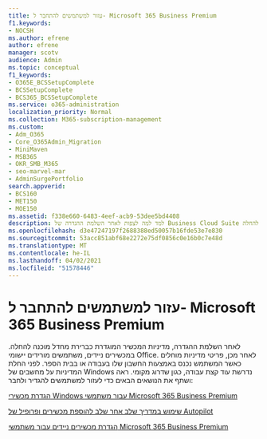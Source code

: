 ```yaml
---
title: עזור למשתמשים להתחבר ל- Microsoft 365 Business Premium
f1.keywords:
- NOCSH
ms.author: efrene
author: efrene
manager: scotv
audience: Admin
ms.topic: conceptual
f1_keywords:
- O365E_BCSSetupComplete
- BCSSetupComplete
- BCS365_BCSSetupComplete
ms.service: o365-administration
localization_priority: Normal
ms.collection: M365-subscription-management
ms.custom:
- Adm_O365
- Core_O365Admin_Migration
- MiniMaven
- MSB365
- OKR_SMB_M365
- seo-marvel-mar
- AdminSurgePortfolio
search.appverid:
- BCS160
- MET150
- MOE150
ms.assetid: f338e660-6483-4eef-acb9-53dee5bd4408
description: למד למה לצפות לאחר השלמת ההגדרה של Business Cloud Suite ומדיניות המכשיר המהווה ברירת מחדל מוכנה להחלה.
ms.openlocfilehash: d3e47247197f2688388ed50057b16fde53e7e830
ms.sourcegitcommit: 53acc851abf68e2272e75df0856c0e16b0c7e48d
ms.translationtype: MT
ms.contentlocale: he-IL
ms.lasthandoff: 04/02/2021
ms.locfileid: "51578446"
---
```

# <a name="help-users-connect-to-microsoft-365-business-premium"></a>עזור למשתמשים להתחבר ל- Microsoft 365 Business Premium

לאחר השלמת ההגדרה, מדיניות המכשיר המוגדרת כברירת מחדל מוכנה להחלה. במכשירים ניידים, משתמשים מורידים יישומי Office. לאחר מכן, פריטי מדיניות מוחלים כאשר המשתמש נכנס באמצעות החשבון שלו בעבודה או בבית הספר. לפני החלת המדיניות על מחשבים של Windows נדרשת עוד קצת עבודה, כגון שדרוג מקומי. ראה ושתף את הנושאים הבאים כדי לעזור למשתמשים להגדיר ולחבר:
  
[הגדרת מכשירי Windows עבור משתמשי Microsoft 365 Business Premium](set-up-windows-devices.md)
  
[שימוש במדריך שלב אחר שלב להוספת מכשירים ופרופיל של Autopilot](add-autopilot-devices-and-profile.md)
  
[הגדרת מכשירים ניידים עבור משתמשי Microsoft 365 Business Premium](set-up-mobile-devices.md)
  

